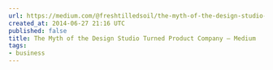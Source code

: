 ```yaml
---
url: https://medium.com/@freshtilledsoil/the-myth-of-the-design-studio-turned-product-company-fceb670aa74a
created_at: 2014-06-27 21:16 UTC
published: false
title: The Myth of the Design Studio Turned Product Company — Medium
tags:
- business
---
```



